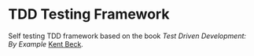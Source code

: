 # TDD Testing Framework
Self testing TDD framework based on the book *Test Driven Development: By Example* [Kent Beck](https://twitter.com/kentbeck).
